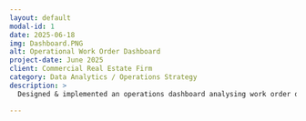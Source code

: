 ```yaml
---
layout: default
modal-id: 1
date: 2025-06-18
img: Dashboard.PNG
alt: Operational Work Order Dashboard
project-date: June 2025
client: Commercial Real Estate Firm
category: Data Analytics / Operations Strategy
description: >
  Designed & implemented an operations dashboard analysing work order data by individual & team performance

---
```


